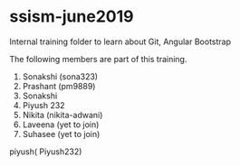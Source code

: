 # ssism-june2019
Internal training folder to learn about Git, Angular Bootstrap

The following members are part of this training.

1. Sonakshi (sona323)
2. Prashant (pm9889)
1. Sonakshi 
3. Piyush 232
4. Nikita (nikita-adwani)
5. Laveena (yet to join)
6. Suhasee (yet to join)


piyush( Piyush232)
